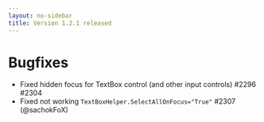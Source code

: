 ```yaml
---
layout: no-sidebar
title: Version 1.2.1 released
---
```


# Bugfixes

- Fixed hidden focus for TextBox control (and other input controls) #2296 #2304
- Fixed not working `TextBoxHelper.SelectAllOnFocus="True"` #2307 (@sachokFoX)
